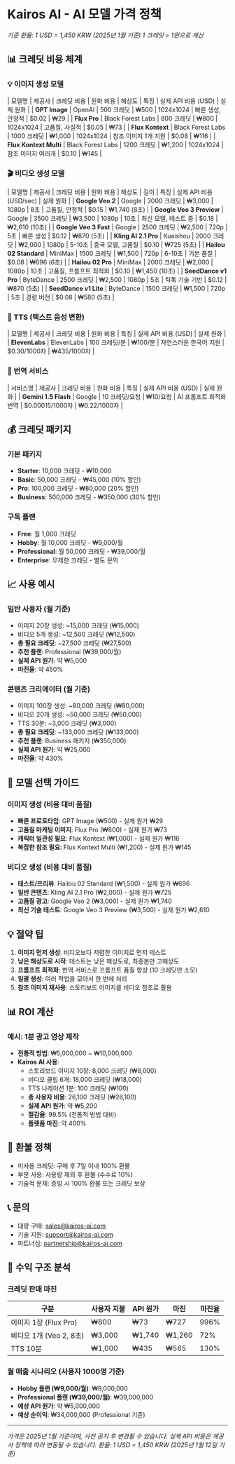 # Kairos AI - AI 모델 가격 정책

*기준 환율: 1 USD = 1,450 KRW (2025년 1월 기준)*
*1 크레딧 = 1원으로 계산*

## 📊 크레딧 비용 체계

### 💡 이미지 생성 모델

| 모델명 | 제공사 | 크레딧 비용 | 원화 비용 | 해상도 | 특징 | 실제 API 비용 (USD) | 실제 원화 |
| **GPT Image** | OpenAI | 500 크레딧 | ₩500 | 1024x1024 | 빠른 생성, 안정적 | $0.02 | ₩29 |
| **Flux Pro** | Black Forest Labs | 800 크레딧 | ₩800 | 1024x1024 | 고품질, 사실적 | $0.05 | ₩73 |
| **Flux Kontext** | Black Forest Labs | 1000 크레딧 | ₩1,000 | 1024x1024 | 참조 이미지 1개 지원 | $0.08 | ₩116 |
| **Flux Kontext Multi** | Black Forest Labs | 1200 크레딧 | ₩1,200 | 1024x1024 | 참조 이미지 여러개 | $0.10 | ₩145 |

### 🎬 비디오 생성 모델

| 모델명 | 제공사 | 크레딧 비용 | 원화 비용 | 해상도 | 길이 | 특징 | 실제 API 비용 (USD/sec) | 실제 원화 |
| **Google Veo 2** | Google | 3000 크레딧 | ₩3,000 | 1080p | 8초 | 고품질, 안정적 | $0.15 | ₩1,740 (8초) |
| **Google Veo 3 Preview** | Google | 3500 크레딧 | ₩3,500 | 1080p | 10초 | 최신 모델, 테스트 중 | $0.18 | ₩2,610 (10초) |
| **Google Veo 3 Fast** | Google | 2500 크레딧 | ₩2,500 | 720p | 5초 | 빠른 생성 | $0.12 | ₩870 (5초) |
| **Kling AI 2.1 Pro** | Kuaishou | 2000 크레딧 | ₩2,000 | 1080p | 5-10초 | 중국 모델, 고품질 | $0.10 | ₩725 (5초) |
| **Hailou 02 Standard** | MiniMax | 1500 크레딧 | ₩1,500 | 720p | 6-10초 | 기본 품질 | $0.08 | ₩696 (6초) |
| **Hailou 02 Pro** | MiniMax | 2000 크레딧 | ₩2,000 | 1080p | 10초 | 고품질, 프롬프트 최적화 | $0.10 | ₩1,450 (10초) |
| **SeedDance v1 Pro** | ByteDance | 2500 크레딧 | ₩2,500 | 1080p | 5초 | 틱톡 기술 기반 | $0.12 | ₩870 (5초) |
| **SeedDance v1 Lite** | ByteDance | 1500 크레딧 | ₩1,500 | 720p | 5초 | 경량 버전 | $0.08 | ₩580 (5초) |

### 🎤 TTS (텍스트 음성 변환)

| 모델명 | 제공사 | 크레딧 비용 | 원화 비용 | 특징 | 실제 API 비용 (USD) | 실제 원화 |
| **ElevenLabs** | ElevenLabs | 100 크레딧/분 | ₩100/분 | 자연스러운 한국어 지원 | $0.30/1000자 | ₩435/1000자 |

### 🔄 번역 서비스

| 서비스명 | 제공사 | 크레딧 비용 | 원화 비용 | 특징 | 실제 API 비용 (USD) | 실제 원화 |
| **Gemini 1.5 Flash** | Google | 10 크레딧/요청 | ₩10/요청 | AI 프롬프트 최적화 번역 | $0.00015/1000자 | ₩0.22/1000자 |

## 💰 크레딧 패키지

### 기본 패키지
- **Starter**: 10,000 크레딧 - ₩10,000
- **Basic**: 50,000 크레딧 - ₩45,000 (10% 할인)
- **Pro**: 100,000 크레딧 - ₩80,000 (20% 할인)
- **Business**: 500,000 크레딧 - ₩350,000 (30% 할인)

### 구독 플랜
- **Free**: 월 1,000 크레딧
- **Hobby**: 월 10,000 크레딧 - ₩9,000/월
- **Professional**: 월 50,000 크레딧 - ₩39,000/월
- **Enterprise**: 무제한 크레딧 - 별도 문의

## 📈 사용 예시

### 일반 사용자 (월 기준)
- 이미지 20장 생성: ~15,000 크레딧 (₩15,000)
- 비디오 5개 생성: ~12,500 크레딧 (₩12,500)
- **총 필요 크레딧**: ~27,500 크레딧 (₩27,500)
- **추천 플랜**: Professional (₩39,000/월)
- **실제 API 원가**: 약 ₩5,000
- **마진율**: 약 450%

### 콘텐츠 크리에이터 (월 기준)
- 이미지 100장 생성: ~80,000 크레딧 (₩80,000)
- 비디오 20개 생성: ~50,000 크레딧 (₩50,000)
- TTS 30분: ~3,000 크레딧 (₩3,000)
- **총 필요 크레딧**: ~133,000 크레딧 (₩133,000)
- **추천 플랜**: Business 패키지 (₩350,000)
- **실제 API 원가**: 약 ₩25,000
- **마진율**: 약 430%

## 🎯 모델 선택 가이드

### 이미지 생성 (비용 대비 품질)
- **빠른 프로토타입**: GPT Image (₩500) - 실제 원가 ₩29
- **고품질 마케팅 이미지**: Flux Pro (₩800) - 실제 원가 ₩73
- **캐릭터 일관성 필요**: Flux Kontext (₩1,000) - 실제 원가 ₩116
- **복잡한 참조 필요**: Flux Kontext Multi (₩1,200) - 실제 원가 ₩145

### 비디오 생성 (비용 대비 품질)
- **테스트/프리뷰**: Hailou 02 Standard (₩1,500) - 실제 원가 ₩696
- **일반 콘텐츠**: Kling AI 2.1 Pro (₩2,000) - 실제 원가 ₩725
- **고품질 광고**: Google Veo 2 (₩3,000) - 실제 원가 ₩1,740
- **최신 기술 테스트**: Google Veo 3 Preview (₩3,500) - 실제 원가 ₩2,610

## 💡 절약 팁

1. **이미지 먼저 생성**: 비디오보다 저렴한 이미지로 먼저 테스트
2. **낮은 해상도로 시작**: 테스트는 낮은 해상도로, 최종본만 고해상도
3. **프롬프트 최적화**: 번역 서비스로 프롬프트 품질 향상 (10 크레딧만 소모)
4. **일괄 생성**: 여러 작업을 모아서 한 번에 처리
5. **참조 이미지 재사용**: 스토리보드 이미지를 비디오 참조로 활용

## 📊 ROI 계산

### 예시: 1분 광고 영상 제작
- **전통적 방법**: ₩5,000,000 ~ ₩10,000,000
- **Kairos AI 사용**:
  - 스토리보드 이미지 10장: 8,000 크레딧 (₩8,000)
  - 비디오 클립 6개: 18,000 크레딧 (₩18,000)
  - TTS 나레이션 1분: 100 크레딧 (₩100)
  - **총 사용자 비용**: 26,100 크레딧 (₩26,100)
  - **실제 API 원가**: 약 ₩5,200
  - **절감율**: 99.5% (전통적 방법 대비)
  - **플랫폼 마진**: 약 400%

## 🔄 환불 정책

- 미사용 크레딧: 구매 후 7일 이내 100% 환불
- 부분 사용: 사용량 제외 후 환불 (수수료 10%)
- 기술적 문제: 증빙 시 100% 환불 또는 크레딧 보상

## 📞 문의

- 대량 구매: sales@kairos-ai.com
- 기술 지원: support@kairos-ai.com
- 파트너십: partnership@kairos-ai.com

## 💸 수익 구조 분석

### 크레딧 판매 마진
| 구분 | 사용자 지불 | API 원가 | 마진 | 마진율 |
|------|------------|---------|------|--------|
| 이미지 1장 (Flux Pro) | ₩800 | ₩73 | ₩727 | 996% |
| 비디오 1개 (Veo 2, 8초) | ₩3,000 | ₩1,740 | ₩1,260 | 72% |
| TTS 10분 | ₩1,000 | ₩435 | ₩565 | 130% |

### 월 매출 시나리오 (사용자 1000명 기준)
- **Hobby 플랜 (₩9,000/월)**: ₩9,000,000
- **Professional 플랜 (₩39,000/월)**: ₩39,000,000
- **예상 API 원가**: 약 ₩5,000,000
- **예상 순이익**: ₩34,000,000 (Professional 기준)

---

*가격은 2025년 1월 기준이며, 사전 공지 후 변경될 수 있습니다.*
*실제 API 비용은 제공사 정책에 따라 변동될 수 있습니다.*
*환율: 1 USD = 1,450 KRW (2025년 1월 12일 기준)*